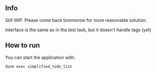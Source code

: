 ## Info

Still WIP. Please come back tommorow for more reasonable solution.

Interface is the same as in the test task, but it doesn't handle tags (yet)

## How to run

You can start the application with:

```bash
dune exec simplified_todo_list
```